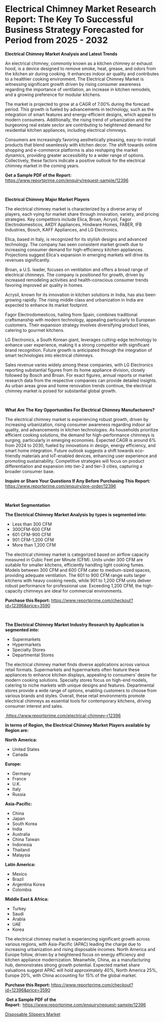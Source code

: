 <p><h1>Electrical Chimney Market Research Report: The Key To Successful Business Strategy Forecasted for Period from 2025 - 2032</h1></p><p><strong>Electrical Chimney Market Analysis and Latest Trends</strong></p>
<p><p>An electrical chimney, commonly known as a kitchen chimney or exhaust hood, is a device designed to remove smoke, heat, grease, and odors from the kitchen air during cooking. It enhances indoor air quality and contributes to a healthier cooking environment. The Electrical Chimney Market is witnessing significant growth driven by rising consumer awareness regarding the importance of ventilation, an increase in kitchen remodels, and a growing preference for modular kitchens.</p><p>The market is projected to grow at a CAGR of 7.00% during the forecast period. This growth is fueled by advancements in technology, such as the integration of smart features and energy-efficient designs, which appeal to modern consumers. Additionally, the rising trend of urbanization and the burgeoning real estate sector are contributing to heightened demand for residential kitchen appliances, including electrical chimneys. </p><p>Consumers are increasingly favoring aesthetically pleasing, easy-to-install products that blend seamlessly with kitchen decor. The shift towards online shopping and e-commerce platforms is also reshaping the market dynamics, providing greater accessibility to a wider range of options. Collectively, these factors indicate a positive outlook for the electrical chimney market in the coming years.</p></p>
<p><strong>Get a Sample PDF of the Report:&nbsp;</strong> <a href="https://www.reportprime.com/enquiry/request-sample/12396?utm_campaign=3113&utm_medium=2&utm_source=Github&utm_content=ia&utm_term=18032025&utm_id=electrical-chimney">https://www.reportprime.com/enquiry/request-sample/12396</a></p>
<p>&nbsp;</p>
<p><strong>Electrical Chimney Major Market Players</strong></p>
<p><p>The electrical chimney market is characterized by a diverse array of players, each vying for market share through innovation, variety, and pricing strategies. Key competitors include Elica, Broan, Acrysil, Fagor Electrodomesticos, AKDY Appliances, Hindware Homes, FABER, IFB Industries, Bosch, KAFF Appliances, and LG Electronics.</p><p>Elica, based in Italy, is recognized for its stylish designs and advanced technology. The company has seen consistent market growth due to increasing consumer demand for high-efficiency kitchen appliances. Projections suggest Elica's expansion in emerging markets will drive its revenues significantly.</p><p>Broan, a U.S. leader, focuses on ventilation and offers a broad range of electrical chimneys. The company is positioned for growth, driven by increased remodeling activities and health-conscious consumer trends favoring improved air quality in homes.</p><p>Acrysil, known for its innovation in kitchen solutions in India, has also been growing rapidly. The rising middle class and urbanization in India are expected to enhance its market footprint. </p><p>Fagor Electrodomesticos, hailing from Spain, combines traditional craftsmanship with modern technology, appealing particularly to European customers. Their expansion strategy involves diversifying product lines, catering to gourmet kitchens.</p><p>LG Electronics, a South Korean giant, leverages cutting-edge technology to enhance user experience, making it a strong competitor with significant brand recognition. Future growth is anticipated through the integration of smart technologies into electrical chimneys.</p><p>Sales revenue varies widely among these companies, with LG Electronics reporting substantial figures from its home appliance division, closely followed by Bosch and Broan. For exact figures, annual reports or market research data from the respective companies can provide detailed insights. As urban areas grow and home renovation trends continue, the electrical chimney market is poised for substantial global growth.</p></p>
<p>&nbsp;</p>
<p><strong>What Are The Key Opportunities For Electrical Chimney Manufacturers?</strong></p>
<p><p>The electrical chimney market is experiencing robust growth, driven by increasing urbanization, rising consumer awareness regarding indoor air quality, and advancements in kitchen technologies. As households prioritize efficient cooking solutions, the demand for high-performance chimneys is surging, particularly in emerging economies. Expected CAGR is around 6% from 2024 to 2030, fueled by innovations in design, energy efficiency, and smart home integration. Future outlook suggests a shift towards eco-friendly materials and IoT-enabled devices, enhancing user experience and promoting sustainability. Competitive strategies will focus on product differentiation and expansion into tier-2 and tier-3 cities, capturing a broader consumer base.</p></p>
<p><strong>Inquire or Share Your Questions If Any Before Purchasing This Report:</strong> <a href="https://www.reportprime.com/enquiry/pre-order/12396?utm_campaign=3113&utm_medium=2&utm_source=Github&utm_content=ia&utm_term=18032025&utm_id=electrical-chimney">https://www.reportprime.com/enquiry/pre-order/12396</a></p>
<p>&nbsp;</p>
<p><strong>Market Segmentation</strong></p>
<p><strong>The Electrical Chimney Market Analysis by types is segmented into:</strong></p>
<p><ul><li>Less than 300 CFM</li><li>300CFM-600 CFM</li><li>601 CFM-900 CFM</li><li>901 CFM-1,200 CFM</li><li>More than 1,200 CFM</li></ul></p>
<p><p>The electrical chimney market is categorized based on airflow capacity measured in Cubic Feet per Minute (CFM). Units under 300 CFM are suitable for smaller kitchens, efficiently handling light cooking fumes. Models between 300 CFM and 600 CFM cater to medium-sized spaces, providing adequate ventilation. The 601 to 900 CFM range suits larger kitchens with heavy cooking needs, while 901 to 1,200 CFM units deliver robust performance for professional use. Exceeding 1,200 CFM, the high-capacity chimneys are ideal for commercial environments.</p></p>
<p><strong>Purchase this Report:&nbsp;</strong><a href="https://www.reportprime.com/checkout?id=12396&price=3590&utm_campaign=3113&utm_medium=2&utm_source=Github&utm_content=ia&utm_term=18032025&utm_id=electrical-chimney">https://www.reportprime.com/checkout?id=12396&price=3590</a></p>
<p>&nbsp;</p>
<p><strong>The Electrical Chimney Market Industry Research by Application is segmented into:</strong></p>
<p><ul><li>Supermarkets</li><li>Hypermarkets</li><li>Specialty Stores</li><li>Departmental Stores</li></ul></p>
<p><p>The electrical chimney market finds diverse applications across various retail formats. Supermarkets and hypermarkets often feature these appliances to enhance kitchen displays, appealing to consumers’ desire for modern cooking solutions. Specialty stores focus on high-end models, catering to niche markets with unique designs and features. Departmental stores provide a wide range of options, enabling customers to choose from various brands and styles. Overall, these retail environments promote electrical chimneys as essential tools for contemporary kitchens, driving consumer interest and sales.</p></p>
<p><a href="https://www.reportprime.com/electrical-chimney-r12396?utm_campaign=3113&utm_medium=2&utm_source=Github&utm_content=ia&utm_term=18032025&utm_id=electrical-chimney">&nbsp;https://www.reportprime.com/electrical-chimney-r12396</a></p>
<p><strong>In terms of Region, the Electrical Chimney Market Players available by Region are:</strong></p>
<p>
    <p> <strong> North America: </strong>
        <ul>
            <li>United States</li>
            <li>Canada</li>
        </ul>
        </p> 
    <p> <strong> Europe: </strong>
        <ul>
            <li>Germany</li>
            <li>France</li>
            <li>U.K.</li>
            <li>Italy</li>
            <li>Russia</li>
        </ul>
        </p> 
    <p> <strong> Asia-Pacific: </strong>
        <ul>
            <li>China</li>
            <li>Japan</li>
            <li>South Korea</li>
            <li>India</li>
            <li>Australia</li>
            <li>China Taiwan</li>
            <li>Indonesia</li>
            <li>Thailand</li>
            <li>Malaysia</li>
        </ul>
        </p> 
    <p> <strong> Latin America: </strong>
        <ul>
            <li>Mexico</li>
            <li>Brazil</li>
            <li>Argentina Korea</li>
            <li>Colombia</li>
        </ul>
        </p> 
    <p> <strong> Middle East & Africa: </strong>
        <ul>
            <li>Turkey</li>
            <li>Saudi</li>
            <li>Arabia</li>
            <li>UAE</li>
            <li>Korea</li>
        </ul>
    </p>
    </p>
<p><p>The electrical chimney market is experiencing significant growth across various regions, with Asia-Pacific (APAC) leading the charge due to increasing urbanization and rising disposable incomes. North America and Europe follow, driven by a heightened focus on energy efficiency and kitchen appliance modernization. Meanwhile, China, as a manufacturing hub, demonstrates strong growth potential. Expected market share valuations suggest APAC will hold approximately 40%, North America 25%, Europe 20%, with China accounting for 15% of the global market.</p></p>
<p><strong>Purchase this Report: </strong><a href="https://www.reportprime.com/checkout?id=12396&price=3590&utm_campaign=3113&utm_medium=2&utm_source=Github&utm_content=ia&utm_term=18032025&utm_id=electrical-chimney">https://www.reportprime.com/checkout?id=12396&price=3590</a></p>
<p>&nbsp;<strong>Get a Sample PDF of the Report:&nbsp;&nbsp;</strong><a href="https://www.reportprime.com/enquiry/request-sample/12396?utm_campaign=3113&utm_medium=2&utm_source=Github&utm_content=ia&utm_term=18032025&utm_id=electrical-chimney">https://www.reportprime.com/enquiry/request-sample/12396</a></p>
<p><strong></strong></p>
<p><p><a href="https://github.com/kaqiewan/Market-Research-Report-List-1/blob/main/disposable-slippers-market.md?utm_campaign=3113&utm_medium=2&utm_source=Github&utm_content=ia&utm_term=18032025&utm_id=electrical-chimney">Disposable Slippers Market</a></p></p>